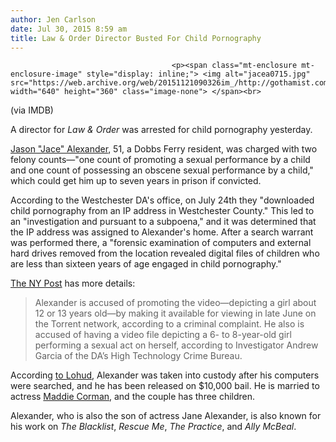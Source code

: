```yaml
---
author: Jen Carlson
date: Jul 30, 2015 8:59 am
title: Law & Order Director Busted For Child Pornography
---
```


	
										<p><span class="mt-enclosure mt-enclosure-image" style="display: inline;"> <img alt="jacea0715.jpg" src="https://web.archive.org/web/20151121090326im_/http://gothamist.com/attachments/arts_jen/jacea0715.jpg" width="640" height="360" class="image-none"> </span><br>
<span class="photo_caption">(via IMDB)</span></p>

<p>A director for <em>Law &amp; Order</em> was arrested for child pornography yesterday.</p>

<p><a href="https://web.archive.org/web/20151121090326/http://www.imdb.com/name/nm0003167/">Jason &quot;Jace&quot; Alexander</a>, 51, a Dobbs Ferry resident, was charged with two felony counts&#x2014;&quot;one count of promoting a sexual performance by a child and one count of possessing an obscene sexual performance by a child,&quot; which could get him up to seven years in prison if convicted.</p>

<p>According to the Westchester DA&apos;s office, on July 24th they &quot;downloaded child pornography from an IP address in Westchester County.&quot; This led to an &quot;investigation and pursuant to a subpoena,&quot; and it was determined that the IP address was assigned to Alexander&apos;s home. After a search warrant was performed there, a &quot;forensic examination of computers and external hard drives removed from the location revealed digital files of children who are less than sixteen years of age engaged in child pornography.&quot;</p>

<p><a href="https://web.archive.org/web/20151121090326/http://nypost.com/2015/07/29/tv-director-jace-alexander-busted-for-child-porn/">The NY Post</a> has more details: </p><blockquote>Alexander is accused of promoting the video&#x2014;depicting a girl about 12 or 13 years old&#x2014;by making it available for viewing in late June on the Torrent network, according to a criminal complaint. He also is accused of having a video file depicting a 6- to 8-year-old girl performing a sexual act on herself, according to Investigator Andrew Garcia of the DA&#x2019;s High Technology Crime Bureau.</blockquote><p></p>

<p>According <a href="https://web.archive.org/web/20151121090326/http://www.lohud.com/story/news/crime/2015/07/29/actor-jace-alexander-charged-child-pornography/30843719/">to Lohud</a>, Alexander was taken into custody after his computers were searched, and he has been released on $10,000 bail. He is married to actress <a href="https://web.archive.org/web/20151121090326/http://www.imdb.com/name/nm0180025/?ref_=nm_ov_bio_lk4">Maddie Corman</a>, and the couple has three children. </p>

<p>Alexander, who is also the son of actress Jane Alexander, is also known for his work on <em>The Blacklist</em>, <em>Rescue Me</em>, <em>The Practice</em>, and <em>Ally McBeal</em>.</p>					
										
									
				